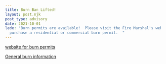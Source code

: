 ```yaml
---
title: Burn Ban Lifted!
layout: post.njk
post_type: advisory
date: 2021-10-01
lede: "Burn permits are available!  Please visit the Fire Marshal's website to
  purchase a residential or commercial burn permit.  "
---
```

[website for burn permits](https://www.sanjuanco.com/1091/Fire-Risk-Burn-Permits)

[General burn information](https://www.sanjuanco.com/1088/Fire-Marshal)